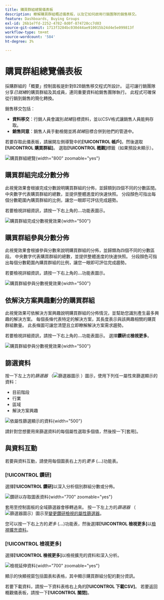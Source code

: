 ```yaml
---
title: 購買群組總覽儀表板
description: 瞭解購買群組概述儀表板，以及它如何啟用行銷團隊的銷售移交。
feature: Dashboards, Buying Groups
exl-id: 26b1e7fd-2252-4782-8d0f-874720cc7d03
source-git-commit: 1713f3284bc030d44ae910015b24d4e5e099813f
workflow-type: tm+mt
source-wordcount: '584'
ht-degree: 3%

---
```


# 購買群組總覽儀表板

採購群組的「概要」控制面板是針對B2B銷售移交程式所設計。 這可讓行銷團隊分享&#x200B;_已就緒_&#x200B;的購買群組及其成員，連同重要資料給銷售團隊執行。 此程式可確保從行銷到銷售的簡化轉換。

銷售移交包括：

* **資料移交**：行銷人員會識別&#x200B;_就緒_&#x200B;目標資料，並以CSV格式讓銷售人員能夠存取。 
* **銷售同意**：銷售人員手動檢閱並將&#x200B;_就緒_&#x200B;目標合併到他們的管道中。

若要存取此儀表板，請展開左側導覽中的&#x200B;**[!UICONTROL 帳戶]**，然後選取&#x200B;**[!UICONTROL 購買群組]**。 選取&#x200B;**[!UICONTROL 概觀]**&#x200B;標籤（如果預設未顯示）。

![購買群組總覽](./assets/buying-groups-overview.png){width="800" zoomable="yes"}
<!--
## Buying Group Status

Gain insights into your buying groups' progression with the Buying Group Status view. This visualization showcases the distribution of your buying groups categorized by their most recent status update within a specified time frame.

![Buying Groups overview](./assets/buying-groups-overview.png){width="800" zoomable="yes"}

**[!UICONTROL Status]** (y-axis): Track the journey of buying groups through various stages.
**[!UICONTROL Number of Buying Groups]** (x-axis): Quantify the number of buying groups at each status, providing a clear metric of your funnel's health and activity.

To generate a shareable PDF of your current view, click **[!UICONTROL Export]** at the top-right corner of the page. -->

## 購買群組完成分數分佈

此視覺效果會根據完成分數說明購買群組的分佈，並歸類到四個不同的分數區間。 中央數字代表購買群組的總數，並提供整體進度的快速快照。 分段顏色可指出每個分數範圍內購買群組的比例，讓您一眼即可評估完成趨勢。

若要檢視詳細資訊，請按一下右上角的&#x200B;**...**&#x200B;功能表圖示。

![購買群組完成分數視覺效果](./assets/buying-group-completion-score-chart.png){width="500"}

## 購買群組參與分數分佈

此視覺效果會根據參與分數來說明購買群組的分佈，並歸類為四個不同的分數區段。 中央數字代表購買群組的總數，並提供整體進度的快速快照。 分段顏色可指出每個分數範圍內購買群組的比例，讓您一眼即可評估完成趨勢。

若要檢視詳細資訊，請按一下右上角的&#x200B;**...**&#x200B;功能表圖示。

![購買群組參與分數視覺效果](./assets/buying-group-completion-score-chart.png){width="500"}

## 依解決方案興趣劃分的購買群組

此視覺效果可依解決方案興趣說明購買群組的分佈情況，並幫助您識別產生最多興趣的解決方案。 每個長條代表特定的解決方案，其長度表示與該興趣相關的購買群組數量。 此長條圖可讓您清楚且立即瞭解解決方案需求趨勢。

若要檢視詳細資訊，請按一下右上角的&#x200B;**...**&#x200B;功能表圖示。 選擇&#x200B;**鑽研**&#x200B;或&#x200B;**檢視更多**。

![購買群組參與分數視覺效果](./assets/buying-group-by-solution-interest-chart.png){width="500"}

## 篩選資料

按一下左上方的&#x200B;_篩選器_ （![篩選器圖示](../assets/do-not-localize/icon-filter.svg) ）圖示，使用下列任一屬性來篩選顯示的資料：

* 目前階段
* 行業
* 區域
* 解決方案興趣

![依屬性篩選顯示的資料](./assets/buying-group-overview-filters.png){width="500"}

請針對您想要用來篩選資料的每個屬性選取多個值，然後按一下[套用]。**&#x200B;**

## 與資料互動

若要與資料互動，請使用每個圖表右上方的&#x200B;_更多_ (**...**)功能表。

### [!UICONTROL 鑽研]

選擇&#x200B;**[!UICONTROL 鑽研]**&#x200B;以深入分析個別群組分數或分佈。

![鑽研以存取圖表資料](./assets/buying-group-completion-score-drill-through-view.png){width="700" zoomable="yes"}

套用至控制面板的全域篩選器會移轉過來。 按一下左上方的&#x200B;_篩選器_ （![篩選器圖示](../assets/do-not-localize/icon-filter.svg)）圖示至[變更鑽研檢視的屬性篩選器](#filter-the-data)。

您可以按一下右上方的&#x200B;_更多_ (**...**)功能表，然後選擇&#x200B;**[!UICONTROL 檢視更多]**&#x200B;以[檢視擴充資料](#view-more)。

### [!UICONTROL 檢視更多]

選擇&#x200B;**[!UICONTROL 檢視更多]**&#x200B;以檢視擴充的資料和深入分析。

![檢視延伸資料](./assets/buying-group-engagement-score-view-more.png){width="700" zoomable="yes"}

顯示的快顯視窗包括圖表和表格，其中顯示購買群組分配的劃分資訊。

若要下載資料，請按一下資料表格右上角的&#x200B;**[!UICONTROL 下載CSV]**。 若要返回概觀儀表板，請按一下&#x200B;**[!UICONTROL 關閉]**。
